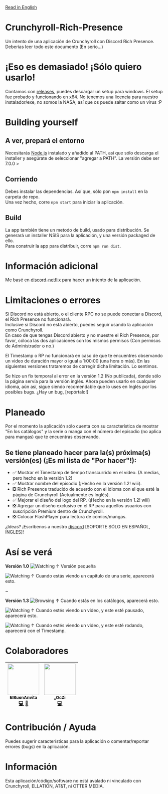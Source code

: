[Read in English](https://github.com/ElBuenAnvita/Crunchyroll-Rich-Presence/blob/master/README.md)

# Crunchyroll-Rich-Presence 
Un intento de una aplicación de Crunchyroll con Discord Rich Presence.
Deberías leer todo este documento (En serio...)

# ¡Eso es demasiado! ¡Sólo quiero usarlo!
Contamos con [releases](https://github.com/ElBuenAnvita/Crunchyroll-Rich-Presence/releases), puedes descargar un setup para windows. El setup fue probado y funcionando en x64.
No tenemos una licencia para nuestro instalador/exe, no somos la NASA, así que os puede saltar como un virus :P

# Building yourself

## A ver, prepará el entorno
Necesitarás [Node.js](http://nodejs.org/en/download) instalado y añadido al PATH, así que sólo descarga el installer y asegúrate de seleccionar "agregar a PATH". La versión debe ser 7.0.0 >

## Corriendo
Debes instalar las dependencias. Así que, sólo pon `npm install` en la carpeta de repo.<br>
Una vez hecho, corre `npm start` para iniciar la aplicación.

## Build
La app también tiene un metodo de build, usado para distribución. Se generará un installer NSIS para la aplicación, y una versión packaged de ello.<br>
Para construir la app para distribuir, corre `npm run dist`.

# Información adicional
Me basé en [discord-netflix](https://github.com/nirewen/discord-netflix) para hacer un intento de la aplicación.

# Limitaciones o errores
Si Discord no está abierto, o el cliente RPC no se puede conectar a Discord, el Rich Presence no funcionará.<br>
Inclusive si Discord no está abierto, puedes seguir usando la aplicación como Crunchyroll.<br>
En caso de que tengas Discord abierto y no muestre el Rich Presence, por favor, cóloca las dos aplicaciones con los mismos permisos (Con permisos de Administrador o no.)

El Timestamp o RP no funcionará en caso de que te encuentres observando un video de duración mayor o igual a 1:00:00 (una hora o más). En las siguientes versiones trataremos de corregir dicha limitación. Lo sentimos.

Se hizo un fix temporal al error en la versión 1.2 (No publicada), donde sólo la página servía para la versión inglés. Ahora pueden usarlo en cualquier idioma, aún así, sigue siendo recomendable que lo uses en Inglés por los posibles bugs. ¿Hay un bug, [repórtalo!]

# Planeado
Por el momento la aplicación sólo cuenta con su característica de mostrar "En los catálogos" y la serie o manga con el número del episodio (no aplica para mangas) que te encuentras observando.<br>

## Se tiene planeado hacer para la(s) próxima(s) versión(es) (¡Es mi lista de "Por hacer"!):
- ✅ Mostrar el Timestamp de tiempo transcurrido en el vídeo. (A medias, pero hecho en la versión 1.2)
- ✅ Mostrar nombre del episodio (¡Hecho en la versión 1.2! wiii).
- ❎ Rich Presence traducido de acuerdo con el idioma con el que esté la página de Crunchyroll (Actualmente es Inglés).<br>
- ✅ Mejorar el diseño del logo del RP. (¡Hecho en la versión 1.2! wiii)<br>
- ❎ Agregar un diseño exclusivo en el RP para aquellos usuarios con suscripción Premium dentro de Crunchyroll.<br>
- ❎ Colocar FlashPlayer para lectura de comics/mangas.<br>

¿Ideas? ¡Escríbenos a nuestro [discord](discord.gg/JRvV4mX) [SOPORTE SÓLO EN ESPAÑOL, INGLES]!

# Así se verá
**Versión 1.0**
![Watching](http://anvi.cf/editores/anvita/crunchyroll-rp/Crunchyroll-RP_1.png)
↑ Versión pequeña

![Watching](http://anvi.cf/editores/anvita/crunchyroll-rp/Crunchyroll-RP_2.png)
↑ Cuando estás viendo un capítulo de una serie, aparecerá esto.

~

**Versión 1.3**
![Browsing](http://anvi.cf/editores/anvita/crunchyroll-rp/Crunchyroll-RP-beta_Browsing_EN.png)
↑ Cuando estás en los catálogos, aparecerá esto.

![Watching](http://anvi.cf/editores/anvita/crunchyroll-rp/Crunchyroll-RP-beta_Watching_ES.png)
↑ Cuando estés viendo un video, y este esté pausado, aparecerá esto.

![Watching](http://anvi.cf/editores/anvita/crunchyroll-rp/Crunchyroll-RP-beta_Watching2_ES.png)
↑ Cuando estés viendo un video, y este esté rodando, aparecerá con el Timestamp.

# Colaboradores
<!-- ALL-CONTRIBUTORS-LIST:START - No cambies esto, carbón. -->
<!-- prettier-ignore -->
| [<img src="https://cdn.discordapp.com/avatars/331641970910953473/8997fa2877eda75adf1a64b6fbfefb46.png" width="100px;"/><br /><sub><b>ElBuenAnvita</b></sub>](http://anvi.cf/developers/anvita "ElBuenAnvita#7699")<br />[💻](https://github.com/ElBuenAnvita/Crunchyroll-Rich-Presence/commits?author=ElBuenAnvita "Código") [🎨](#diseño-ElBuenAnvita "Diseño") | [<img src="https://cdn.discordapp.com/avatars/226997678117093376/6b254e0b6e89dd40e0adc485d8bef156.png" width="100px;"/><br /><sub><b>_OcZi</b></sub>](https://github.com/_OcZi "Hermoso#0000")<br />[💻](https://github.com/ElBuenAnvita/Crunchyroll-Rich-Presence/commits?author=_OcZi "Código") |
| :---: | :---: |
<!-- ALL-CONTRIBUTORS-LIST:END -->

# Contribución / Ayuda
Puedes sugerir características para la aplicación o comentar/reportar errores (bugs) en la aplicación.

# Información
Esta aplicación/código/software no está avalado ni vinculado con Crunchyroll, ELLATION, AT&T, ni OTTER MEDIA.